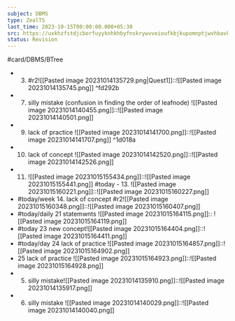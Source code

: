 ```yaml
---
subject: DBMS
type: ZealTS
last_time: 2023-10-15T00:00:00.000+05:30
src: https://uxkhzfstdjcborfuyyknhkhbyfnskrywvveioufkbjkupomnptjwvhbavkysuhi.vercel.app/solution.html?testId=631efedfa733d3d3b8fe44e3&test_id=24
status: Revision
---
```

#card/DBMS/BTree

- 3. #r2![[Pasted image 20231014135729.png|Quest1]]::![[Pasted image 20231014135745.png]] <!--SR:!2023-11-16,15,290-->
 ^fd292b
- 7. silly  mistake (confusion in finding the order of leafnode) ![[Pasted image 20231014140455.png]]::![[Pasted image 20231014140501.png]] <!--SR:!2023-11-13,12,270-->
- 9. lack of practice ![[Pasted image 20231014141700.png]]::![[Pasted image 20231014141707.png]] ^1d018a <!--SR:!2023-11-10,10,270-->
- 10. lack of concept ![[Pasted image 20231014142520.png]]::![[Pasted image 20231014142526.png]] <!--SR:!2023-11-09,9,270-->
- 11. ![[Pasted image 20231015155434.png]]::![[Pasted image 20231015155441.png]] <!--SR:!2023-11-13,13,270-->
#today - 13. ![[Pasted image 20231015160221.png]]::![[Pasted image 20231015160227.png]] <!--SR:!2023-11-01,4,270-->
- #today/week 14. lack of concept #r2![[Pasted image 20231015160348.png]]::![[Pasted image 20231015160407.png]] <!--SR:!2023-11-16,10,278-->
- #today/daily 21 statemwnts ![[Pasted image 20231015164115.png]]:: ![[Pasted image 20231015164119.png]] <!--SR:!2023-11-10,3,265-->
- #today 23 new concept![[Pasted image 20231015164404.png]]::![[Pasted image 20231015164411.png]]
- #today/day 24 lack of practice ![[Pasted image 20231015164857.png]]::![[Pasted image 20231015164902.png]]
- 25 lack of practice ![[Pasted image 20231015164923.png]]::![[Pasted image 20231015164928.png]] <!--SR:!2023-11-12,11,270-->
- 5. silly mistake![[Pasted image 20231014135910.png]]::![[Pasted image 20231014135917.png]] <!--SR:!2023-11-15,14,290-->
- 6. silly mistake ![[Pasted image 20231014140029.png]]::![[Pasted image 20231014140040.png]] <!--SR:!2023-11-18,17,290-->
